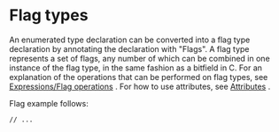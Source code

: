 <div id="flag-types" class="section level1">

Flag types
==========

An enumerated type declaration can be converted into a flag type
declaration by annotating the declaration with "Flags". A flag type
represents a set of flags, any number of which can be combined in one
instance of the flag type, in the same fashion as a bitfield in C. For
an explanation of the operations that can be performed on flag types,
see [Expressions/Flag
operations](http://wiki.gnome.org/action/show/Projects/Vala/Manual/Export/Vala/Manual/Expressions#Flag_operations)
. For how to use attributes, see
[Attributes](http://wiki.gnome.org/action/show/Projects/Vala/Manual/Export/Vala/Manual/Attributes#)
.

Flag example follows:

    // ...

</div>
